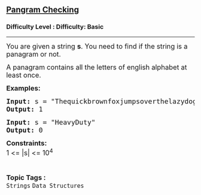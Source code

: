 <h2><a href="https://www.geeksforgeeks.org/problems/panagram-checking/1?page=5&difficulty=Basic&status=unsolved,attempted&sortBy=accuracy">Pangram Checking</a></h2><h3>Difficulty Level : Difficulty: Basic</h3><hr><div class="problems_problem_content__Xm_eO"><p><span style="font-size: 18px;">You are given a string <strong>s</strong>. You need to find if the string is a panagram or not.</span></p>
<p><span style="font-size: 18px;">A panagram contains all the letters of english alphabet at least once.</span></p>
<p><strong><span style="font-size: 18px;">Examples:</span></strong></p>
<pre><strong><span style="font-size: 18px;">Input: </span></strong><span style="font-size: 18px;">s = "Thequickbrownfoxjumpsoverthelazydog"
<strong>Output: </strong>1</span></pre>
<pre><strong><span style="font-size: 18px;">Input: </span></strong><span style="font-size: 18px;">s = "HeavyDuty"
<strong>Output: </strong>0</span></pre>
<p><span style="font-size: 18px;"><strong>Constraints:</strong><br>1 &lt;= |s| &lt;= 10<sup>4&nbsp;</sup></span></p></div><br><p><span style=font-size:18px><strong>Topic Tags : </strong><br><code>Strings</code>&nbsp;<code>Data Structures</code>&nbsp;